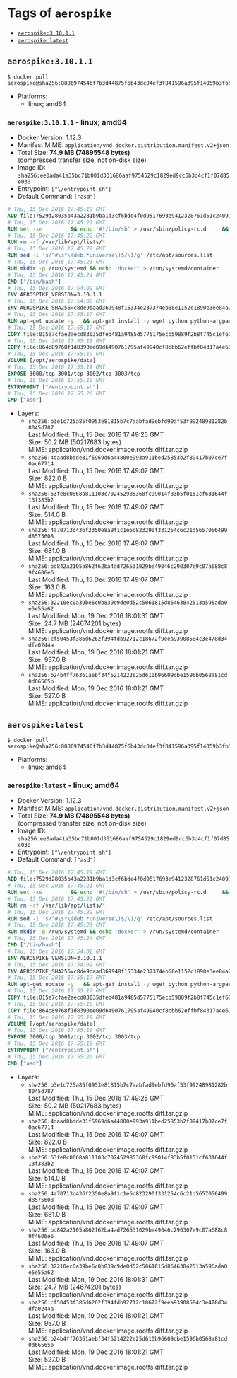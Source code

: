 <!-- THIS FILE IS GENERATED VIA './update-remote.sh' -->

# Tags of `aerospike`

-	[`aerospike:3.10.1.1`](#aerospike31011)
-	[`aerospike:latest`](#aerospikelatest)

## `aerospike:3.10.1.1`

```console
$ docker pull aerospike@sha256:8886974546f7b3d44875f6b43dc04ef3f841596a395f14059b3fb521246314da
```

-	Platforms:
	-	linux; amd64

### `aerospike:3.10.1.1` - linux; amd64

-	Docker Version: 1.12.3
-	Manifest MIME: `application/vnd.docker.distribution.manifest.v2+json`
-	Total Size: **74.9 MB (74895548 bytes)**  
	(compressed transfer size, not on-disk size)
-	Image ID: `sha256:ee0ada41a35bc71b001d331686aaf9754529c1829ed9cc6b3d4cf1f07d85e030`
-	Entrypoint: `["\/entrypoint.sh"]`
-	Default Command: `["asd"]`

```dockerfile
# Thu, 15 Dec 2016 17:45:19 GMT
ADD file:7529d28035b43a2281b9ba1d3cf6bde4f0d9517693e9412328761d51c24091b4 in / 
# Thu, 15 Dec 2016 17:45:21 GMT
RUN set -xe 		&& echo '#!/bin/sh' > /usr/sbin/policy-rc.d 	&& echo 'exit 101' >> /usr/sbin/policy-rc.d 	&& chmod +x /usr/sbin/policy-rc.d 		&& dpkg-divert --local --rename --add /sbin/initctl 	&& cp -a /usr/sbin/policy-rc.d /sbin/initctl 	&& sed -i 's/^exit.*/exit 0/' /sbin/initctl 		&& echo 'force-unsafe-io' > /etc/dpkg/dpkg.cfg.d/docker-apt-speedup 		&& echo 'DPkg::Post-Invoke { "rm -f /var/cache/apt/archives/*.deb /var/cache/apt/archives/partial/*.deb /var/cache/apt/*.bin || true"; };' > /etc/apt/apt.conf.d/docker-clean 	&& echo 'APT::Update::Post-Invoke { "rm -f /var/cache/apt/archives/*.deb /var/cache/apt/archives/partial/*.deb /var/cache/apt/*.bin || true"; };' >> /etc/apt/apt.conf.d/docker-clean 	&& echo 'Dir::Cache::pkgcache ""; Dir::Cache::srcpkgcache "";' >> /etc/apt/apt.conf.d/docker-clean 		&& echo 'Acquire::Languages "none";' > /etc/apt/apt.conf.d/docker-no-languages 		&& echo 'Acquire::GzipIndexes "true"; Acquire::CompressionTypes::Order:: "gz";' > /etc/apt/apt.conf.d/docker-gzip-indexes 		&& echo 'Apt::AutoRemove::SuggestsImportant "false";' > /etc/apt/apt.conf.d/docker-autoremove-suggests
# Thu, 15 Dec 2016 17:45:22 GMT
RUN rm -rf /var/lib/apt/lists/*
# Thu, 15 Dec 2016 17:45:22 GMT
RUN sed -i 's/^#\s*\(deb.*universe\)$/\1/g' /etc/apt/sources.list
# Thu, 15 Dec 2016 17:45:23 GMT
RUN mkdir -p /run/systemd && echo 'docker' > /run/systemd/container
# Thu, 15 Dec 2016 17:45:24 GMT
CMD ["/bin/bash"]
# Thu, 15 Dec 2016 17:54:02 GMT
ENV AEROSPIKE_VERSION=3.10.1.1
# Thu, 15 Dec 2016 17:54:02 GMT
ENV AEROSPIKE_SHA256=c8de9daad369948f15334e237374eb68e1152c1890e3ee84a77aee349e315704
# Thu, 15 Dec 2016 17:55:17 GMT
RUN apt-get update -y   && apt-get install -y wget python python-argparse python-bcrypt logrotate net-tools iproute2 iputils-ping   && wget "https://www.aerospike.com/artifacts/aerospike-server-community/${AEROSPIKE_VERSION}/aerospike-server-community-${AEROSPIKE_VERSION}-ubuntu16.04.tgz" -O aerospike-server.tgz   && echo "$AEROSPIKE_SHA256 *aerospike-server.tgz" | sha256sum -c -   && mkdir aerospike   && tar xzf aerospike-server.tgz --strip-components=1 -C aerospike   && dpkg -i aerospike/aerospike-server-*.deb   && dpkg -i aerospike/aerospike-tools-*.deb   && mkdir -p /var/log/aerospike/   && mkdir -p /var/run/aerospike/   && rm -rf aerospike-server.tgz aerospike /var/lib/apt/lists/*   && dpkg -r wget openssl ca-certificates   && dpkg --purge wget ca-certificates openssl   && apt-get purge -y
# Thu, 15 Dec 2016 17:55:17 GMT
COPY file:015e7cfae2aecd83035dfeb481a9485d5775175ecb59889f2b8f745c1ef60573 in /etc/aerospike/aerospike.conf 
# Thu, 15 Dec 2016 17:55:18 GMT
COPY file:864c89768f1d8390ee09d6490761795af49940cf8cbb62effbf84317a4e61cd2 in /entrypoint.sh 
# Thu, 15 Dec 2016 17:55:19 GMT
VOLUME [/opt/aerospike/data]
# Thu, 15 Dec 2016 17:55:19 GMT
EXPOSE 3000/tcp 3001/tcp 3002/tcp 3003/tcp
# Thu, 15 Dec 2016 17:55:19 GMT
ENTRYPOINT ["/entrypoint.sh"]
# Thu, 15 Dec 2016 17:55:20 GMT
CMD ["asd"]
```

-	Layers:
	-	`sha256:b3e1c725a85f0953e81815b7c7aabfad9ebfd90af53f99248981282b8045d787`  
		Last Modified: Thu, 15 Dec 2016 17:49:25 GMT  
		Size: 50.2 MB (50217683 bytes)  
		MIME: application/vnd.docker.image.rootfs.diff.tar.gzip
	-	`sha256:4daad8bdde31f5969d6a44800e993a911bed25853b2f89417b07ce7f0ac67714`  
		Last Modified: Thu, 15 Dec 2016 17:49:07 GMT  
		Size: 822.0 B  
		MIME: application/vnd.docker.image.rootfs.diff.tar.gzip
	-	`sha256:63fe8c0068a811103c702452985368fc99014f83b5f0151cf631644f13f383b2`  
		Last Modified: Thu, 15 Dec 2016 17:49:07 GMT  
		Size: 514.0 B  
		MIME: application/vnd.docker.image.rootfs.diff.tar.gzip
	-	`sha256:4a70713c436f2350e8a9f1c1e6c823290f331254c6c21d5657056499d8575608`  
		Last Modified: Thu, 15 Dec 2016 17:49:07 GMT  
		Size: 681.0 B  
		MIME: application/vnd.docker.image.rootfs.diff.tar.gzip
	-	`sha256:bd842a2105a862f62ba4ad726531029be49046c290307e9c07a688c89f4606e6`  
		Last Modified: Thu, 15 Dec 2016 17:49:07 GMT  
		Size: 163.0 B  
		MIME: application/vnd.docker.image.rootfs.diff.tar.gzip
	-	`sha256:32210ec0a39be6c0b839c9de0d52c5061815d86463842513a596ada0e5e55a62`  
		Last Modified: Mon, 19 Dec 2016 18:01:31 GMT  
		Size: 24.7 MB (24674201 bytes)  
		MIME: application/vnd.docker.image.rootfs.diff.tar.gzip
	-	`sha256:cf50453f386d6262f394fdb92712c18672f9eea93908584c3e478d34dfa0244a`  
		Last Modified: Mon, 19 Dec 2016 18:01:21 GMT  
		Size: 957.0 B  
		MIME: application/vnd.docker.image.rootfs.diff.tar.gzip
	-	`sha256:b24b4ff76361aebf34f5214222e25d610b96609cbe1596b0568a81cd0d66565b`  
		Last Modified: Mon, 19 Dec 2016 18:01:21 GMT  
		Size: 527.0 B  
		MIME: application/vnd.docker.image.rootfs.diff.tar.gzip

## `aerospike:latest`

```console
$ docker pull aerospike@sha256:8886974546f7b3d44875f6b43dc04ef3f841596a395f14059b3fb521246314da
```

-	Platforms:
	-	linux; amd64

### `aerospike:latest` - linux; amd64

-	Docker Version: 1.12.3
-	Manifest MIME: `application/vnd.docker.distribution.manifest.v2+json`
-	Total Size: **74.9 MB (74895548 bytes)**  
	(compressed transfer size, not on-disk size)
-	Image ID: `sha256:ee0ada41a35bc71b001d331686aaf9754529c1829ed9cc6b3d4cf1f07d85e030`
-	Entrypoint: `["\/entrypoint.sh"]`
-	Default Command: `["asd"]`

```dockerfile
# Thu, 15 Dec 2016 17:45:19 GMT
ADD file:7529d28035b43a2281b9ba1d3cf6bde4f0d9517693e9412328761d51c24091b4 in / 
# Thu, 15 Dec 2016 17:45:21 GMT
RUN set -xe 		&& echo '#!/bin/sh' > /usr/sbin/policy-rc.d 	&& echo 'exit 101' >> /usr/sbin/policy-rc.d 	&& chmod +x /usr/sbin/policy-rc.d 		&& dpkg-divert --local --rename --add /sbin/initctl 	&& cp -a /usr/sbin/policy-rc.d /sbin/initctl 	&& sed -i 's/^exit.*/exit 0/' /sbin/initctl 		&& echo 'force-unsafe-io' > /etc/dpkg/dpkg.cfg.d/docker-apt-speedup 		&& echo 'DPkg::Post-Invoke { "rm -f /var/cache/apt/archives/*.deb /var/cache/apt/archives/partial/*.deb /var/cache/apt/*.bin || true"; };' > /etc/apt/apt.conf.d/docker-clean 	&& echo 'APT::Update::Post-Invoke { "rm -f /var/cache/apt/archives/*.deb /var/cache/apt/archives/partial/*.deb /var/cache/apt/*.bin || true"; };' >> /etc/apt/apt.conf.d/docker-clean 	&& echo 'Dir::Cache::pkgcache ""; Dir::Cache::srcpkgcache "";' >> /etc/apt/apt.conf.d/docker-clean 		&& echo 'Acquire::Languages "none";' > /etc/apt/apt.conf.d/docker-no-languages 		&& echo 'Acquire::GzipIndexes "true"; Acquire::CompressionTypes::Order:: "gz";' > /etc/apt/apt.conf.d/docker-gzip-indexes 		&& echo 'Apt::AutoRemove::SuggestsImportant "false";' > /etc/apt/apt.conf.d/docker-autoremove-suggests
# Thu, 15 Dec 2016 17:45:22 GMT
RUN rm -rf /var/lib/apt/lists/*
# Thu, 15 Dec 2016 17:45:22 GMT
RUN sed -i 's/^#\s*\(deb.*universe\)$/\1/g' /etc/apt/sources.list
# Thu, 15 Dec 2016 17:45:23 GMT
RUN mkdir -p /run/systemd && echo 'docker' > /run/systemd/container
# Thu, 15 Dec 2016 17:45:24 GMT
CMD ["/bin/bash"]
# Thu, 15 Dec 2016 17:54:02 GMT
ENV AEROSPIKE_VERSION=3.10.1.1
# Thu, 15 Dec 2016 17:54:02 GMT
ENV AEROSPIKE_SHA256=c8de9daad369948f15334e237374eb68e1152c1890e3ee84a77aee349e315704
# Thu, 15 Dec 2016 17:55:17 GMT
RUN apt-get update -y   && apt-get install -y wget python python-argparse python-bcrypt logrotate net-tools iproute2 iputils-ping   && wget "https://www.aerospike.com/artifacts/aerospike-server-community/${AEROSPIKE_VERSION}/aerospike-server-community-${AEROSPIKE_VERSION}-ubuntu16.04.tgz" -O aerospike-server.tgz   && echo "$AEROSPIKE_SHA256 *aerospike-server.tgz" | sha256sum -c -   && mkdir aerospike   && tar xzf aerospike-server.tgz --strip-components=1 -C aerospike   && dpkg -i aerospike/aerospike-server-*.deb   && dpkg -i aerospike/aerospike-tools-*.deb   && mkdir -p /var/log/aerospike/   && mkdir -p /var/run/aerospike/   && rm -rf aerospike-server.tgz aerospike /var/lib/apt/lists/*   && dpkg -r wget openssl ca-certificates   && dpkg --purge wget ca-certificates openssl   && apt-get purge -y
# Thu, 15 Dec 2016 17:55:17 GMT
COPY file:015e7cfae2aecd83035dfeb481a9485d5775175ecb59889f2b8f745c1ef60573 in /etc/aerospike/aerospike.conf 
# Thu, 15 Dec 2016 17:55:18 GMT
COPY file:864c89768f1d8390ee09d6490761795af49940cf8cbb62effbf84317a4e61cd2 in /entrypoint.sh 
# Thu, 15 Dec 2016 17:55:19 GMT
VOLUME [/opt/aerospike/data]
# Thu, 15 Dec 2016 17:55:19 GMT
EXPOSE 3000/tcp 3001/tcp 3002/tcp 3003/tcp
# Thu, 15 Dec 2016 17:55:19 GMT
ENTRYPOINT ["/entrypoint.sh"]
# Thu, 15 Dec 2016 17:55:20 GMT
CMD ["asd"]
```

-	Layers:
	-	`sha256:b3e1c725a85f0953e81815b7c7aabfad9ebfd90af53f99248981282b8045d787`  
		Last Modified: Thu, 15 Dec 2016 17:49:25 GMT  
		Size: 50.2 MB (50217683 bytes)  
		MIME: application/vnd.docker.image.rootfs.diff.tar.gzip
	-	`sha256:4daad8bdde31f5969d6a44800e993a911bed25853b2f89417b07ce7f0ac67714`  
		Last Modified: Thu, 15 Dec 2016 17:49:07 GMT  
		Size: 822.0 B  
		MIME: application/vnd.docker.image.rootfs.diff.tar.gzip
	-	`sha256:63fe8c0068a811103c702452985368fc99014f83b5f0151cf631644f13f383b2`  
		Last Modified: Thu, 15 Dec 2016 17:49:07 GMT  
		Size: 514.0 B  
		MIME: application/vnd.docker.image.rootfs.diff.tar.gzip
	-	`sha256:4a70713c436f2350e8a9f1c1e6c823290f331254c6c21d5657056499d8575608`  
		Last Modified: Thu, 15 Dec 2016 17:49:07 GMT  
		Size: 681.0 B  
		MIME: application/vnd.docker.image.rootfs.diff.tar.gzip
	-	`sha256:bd842a2105a862f62ba4ad726531029be49046c290307e9c07a688c89f4606e6`  
		Last Modified: Thu, 15 Dec 2016 17:49:07 GMT  
		Size: 163.0 B  
		MIME: application/vnd.docker.image.rootfs.diff.tar.gzip
	-	`sha256:32210ec0a39be6c0b839c9de0d52c5061815d86463842513a596ada0e5e55a62`  
		Last Modified: Mon, 19 Dec 2016 18:01:31 GMT  
		Size: 24.7 MB (24674201 bytes)  
		MIME: application/vnd.docker.image.rootfs.diff.tar.gzip
	-	`sha256:cf50453f386d6262f394fdb92712c18672f9eea93908584c3e478d34dfa0244a`  
		Last Modified: Mon, 19 Dec 2016 18:01:21 GMT  
		Size: 957.0 B  
		MIME: application/vnd.docker.image.rootfs.diff.tar.gzip
	-	`sha256:b24b4ff76361aebf34f5214222e25d610b96609cbe1596b0568a81cd0d66565b`  
		Last Modified: Mon, 19 Dec 2016 18:01:21 GMT  
		Size: 527.0 B  
		MIME: application/vnd.docker.image.rootfs.diff.tar.gzip

